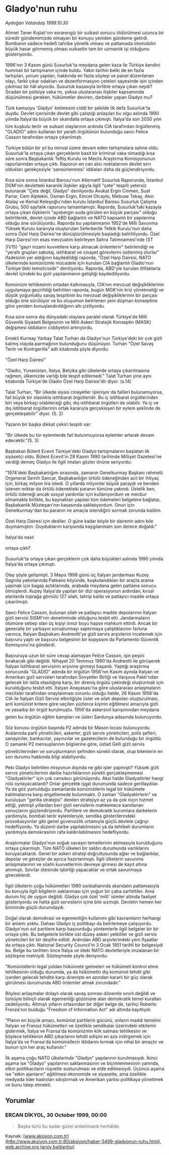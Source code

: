 # Gladyo'nun ruhu

*Aydoğan Vatandaş 1999.10.30*

<div class="news-detail-text-todays">
 <div>
 </div>
 <div>
 </div>
 <div id="newsSpot">
  <font class="detail-spot">
   Ahmet Taner Kışlalı'nın esrarengiz bir suikast sonucu öldürülmesi uzunca bir süredir gündemimizde olmayan bir konuyu yeniden gündeme getirdi.
  </font>
 </div>
 <div id="newsText">
  <font class="detail-text">
   Bombanın sadece hedefi tahribe yönelik olması ve patlamada otomobilin büyük hasar görmemiş olması suikastin tam bir uzmanlık işi olduğunu gösteriyordu.
   <br/>
   <br/>
   1996'nın 3 Kasım günü Susurluk'ta meydana gelen kaza ile Türkiye kendini hummalı bir tartışmanın içinde buldu. Yakın tarihin belki de en fazla tartışılan, yorum yapılan, hakkında en fazla söyleşi ve panel düzenlenen olayı, farklı çıkar odakları ve dezenformasyon çeteleri sayesinde işin içinden çıkılmaz bir hâl alıyordu. Susurluk kazasıyla birlikte ortaya çıkan neydi? Sıradan bir polisiye vaka mı, yoksa uluslararası ilişkiler kapsamında düşünülmesi gereken, hükümetler deviren, darbeler yapan Gladyo  mu?
   <br/>
   <br/>
   Türk kamuoyu 'Gladyo' kelimesini ciddi bir şekilde ilk defa Susurluk'ta duydu. Devlet içerisinde devlet gibi çalıştığı anlaşılan bu olgu aslında 1990 yılında İtalya'da büyük bir skandalla ortaya çıkmıştı. İtalya'da son 2030 yılın tüm kuşkulu terör ve suikast olaylarının ardında CIA tarafından örgütlenmiş "GLADIO" adını kullanan bir yeraltı örgütünün bulunduğu savcı Felice Casson tarafından ortaya çıkarılmıştı.
   <br/>
   <br/>
   Türkiye bütün bir yıl bu minval üzere devam eden tartışmalara sahne oldu. Susurluk'la ortaya çıkan gerçeklerin basit bir kriminal vaka olmadığı kısa süre sonra Başbakanlık Teftiş Kurulu ve Meclis Araştırma Komisyonunun raporlarından ortaya çıktı. Raporun en can alıcı noktalarının devlet sırrı oldukları gerekçesiyle 'sansürlenmesi' iddiaları daha da güçlendiriyordu.
   <br/>
   <br/>
   Kısa süre sonra İstanbul Barosu'nun Alternatif Susurluk Raporunda, İstanbul DGM'nin devletteki karanlık ilişkiler ağıyla ilgili "çete" tespiti yetersiz bulunarak "Çete değil, Gladyo" deniliyordu Avukat Ergin Cinmen, Suat Parlar, Cem Alptekin, Osman Ergin, Emcet Olcayto, Mebuse Tekay, Akın Atalay ve Kemal Keleşoğlu'ndan kurulu İstanbul Barosu Susurluk Çalışma Grubu, 500 sayfalık raporunu tamamlamıştı. Raporda, Susurluk'taki kazayla ortaya çıkan ilişkilerin "aysbergin suda görülen en küçük parçası" olduğu belirtilerek, devlet içinde ABD bağlantılı ve NATO kapsamlı bir yapılanma olduğu öne sürülüyordu. Raporda bu yapılanmanın 1952'de Milli Savunma Yüksek Kurulu kararıyla oluşturulan Seferberlik Tetkik Kurulu'nun daha sonra Özel Harp Dairesi'ne dönüştürülmesiyle başladığı belirtiliyordu. Özel Harp Dairesi'nin esas mevzuatını belirleyen Sahra Talimnamesi'nde (ST 31/15) "gayri nizami kuvvetlere karşı alınacak önlemlerin" belirlendiği ve "yeraltı grupları sabotaj, istihbarat ve cinayet görevlerini üstlenmiş olurlar" ifadesinin yer aldığının kaydedildiği raporda, "Özel Harp Dairesi, NATO ülkelerinde komünizmle mücadele için kurulan CIA bağlantılı Gladio'nun Türkiye'deki temsilcisidir" deniliyordu. Raporda, ABD'yle kurulan ittifaklarla devlet içindeki bu gizli yapılanmanın geliştiği kaydediliyordu.
   <br/>
   <br/>
   Komünizm tehlikesinin ortadan kalkmasıyla, CIA'nın mevzuat değişikliklerinin uygulamaya geçirildiği belirtilen raporda, bugün MGK'nin kriz yönetmeliği ve düşük yoğunluklu savaş tespitinin bu mevzuat değişikliklerinin bir parçası olduğu öne sürülüyor ve bu oluşumun belirlenen yeni düşman konseptine göre yeniden konuşlandırıldığının altı çiziliyordu.
   <br/>
   <br/>
   Kısa süre sonra dış dünyadaki olaylara paralel olarak Türkiye'de Milli Güvenlik Siyaseti Belgesinin ve Milli Askeri Stratejik Konseptin (MASK) değişmesi iddiaların ciddiyetini artırıyordu.
   <br/>
   <br/>
   Emekli Kurmay Yarbay Talat Turhan da Gladyo'nun Türkiye'deki bir çok gizli kalmış olayda parmağının bulunduğunu düşünüyor. Turhan "Özel Savaş Terör ve Kontrgerilla" adlı kitabında şöyle diyordu:
   <br/>
   <br/>
   "Özel Harp Dairesi"
   <br/>
   <br/>
   "Gladio, Yunanistan, İtalya, Belçika gibi ülkelerde ortaya çıkarılmasına rağmen, ülkemizde varlığı bile tespit edilemedi." Talat Turhan yine aynı kitabında Türkiye'de Gladio Özel Harp Dairesi'dir diyor. (s.14)
   <br/>
   <br/>
   Talat Turhan, "Bir ülkede siyasi cinayetler işleniyor da failleri bulunamıyorsa, fail büyük bir olasılıkla istihbarat örgütleridir. Bu iç istihbarat örgütlerinden biri veya birkaçı olabileceği gibi, dış istihbarat örgütleri de olabilir. Ya iç ve dış istihbarat örgütlerinin ortak kararıyla gerçekleşen bir eylem şeklinde de gerçekleşebilir" diyor. (S. 2)
   <br/>
   <br/>
   Yazarın bir başka dikkat çekici tespiti var:
   <br/>
   <br/>
   "Bir ülkede bu tür eylemlerde fail bulunmuyorsa eylemler artarak devam edecektir."(S. 3)
   <br/>
   <br/>
   Başbakan Bülent Ecevit Türkiye'deki Gladyo tartışmalarını başlatan ilk siyasetçi oldu. Bülent Ecevit'in 28 Kasım 1990 tarihinde Milliyet Gazetesi'ne verdiği demeç Gladyo ile ilgili imaları gözler önüne seriyordu:
   <br/>
   <br/>
   "1974'deki Başbakanlığım sırasında, zamanın Genelkurmay Başkanı rahmetli Orgeneral Semih Sancar, Başbakanlığın örtülü ödeneğinden acil bir ihtiyaç için, birkaç milyon lira istedi. O yıllarda milyonlar büyük paraydı ve benden istenen miktar da örtülü ödenekteki paranın tümüne yakındı. Üstelik ben, örtülü ödeneği ancak sosyal yardımlar için kullanıyordum ve mecbur olmamakla birlikte, bu kaynaktan yapılan tüm ödemeleri belgelere bağlatıp, Başbakanlık Müsteşarı'nın kasasında saklatıyordum. Onun için Genelkurmay'dan bu paranın ne amaçla istendiğini sormak zorunda kaldım.
   <br/>
   <br/>
   Özel Harp Dairesi için dediler. O güne kadar böyle bir dairenin adını bile duymamıştım. Duyduklarım karşısında kaygılanmam son derece doğaldı."
   <br/>
   <br/>
   İtalya'da nasıl
   <br/>
   <br/>
   ortaya çıktı?
   <br/>
   <br/>
   Susurluk'ta ortaya çıkan gerçeklerin çok daha büyükleri aslında 1990 yılında İtalya'da ortaya çıkmıştı.
   <br/>
   <br/>
   Olay şöyle gelişmişti. 3 Mayıs 1998 günü üç İtalyan jandarması Kuzey Sagrola yakınlarında Pateano köyünde, kuşkulandıkları bir araçta arama yapmak için bagajı açtıklarında, arabada meydana gelen patlama sonucu ölmüşlerdi. Kuzey İtalya'da yapılan bir dizi operasyonun ardından, kırsal alanlarda toprağa gömülü 127 silah, tahrip kalıbı ve patlayıcı madde ortaya çıkarılmıştı.
   <br/>
   <br/>
   Savcı Felice Casson, bulunan silah ve patlayıcı madde depolarının İtalyan gizli servisi SISMI'nin denetiminde olduğunu tesbit etti. Jandarmaların ölümüne sebep olan üç kişiyi ömür boyu hapse mahkum ettirdi. Ancak bir generalle bir yarbayın soruşturmayı saptırmaya çalıştıklarının farkına varınca, İtalyan Başbakanı Andreotti'ye gizli servis arşivlerini incelemek için başvuru yaptı ve başvuru belgesinin bir kopyasını da Parlamento Güvenlik Komisyonu'na gönderdi.
   <br/>
   <br/>
   Başvuruya uzun bir süre cevap alamayan Felice Casson, işin peşini bırakacak gibi değildi. Nihayet 20 Temmuz 1990'da Andreotti ile görüşerek İtalyan İstihbarat servisinin arşivine girmeyi başardı. Yaptığı araştırma sonucunda "GLADIO" adında bir örgütün 1956'nın Kasım ayında İtalyan ve Amerikan gizli servisleri tarafından Sovyetler Birliği ve Varşova Paktı'ndan gelecek bir istila olasılığına karşı, bir direniş örgütü çekirdeği oluşturmak için kurulduğunu tesbit etti. İtalyan Anayasası'na göre uluslararası anlaşmaların meclisler tarafından onaylanması zorunlu olduğu halde, 26 Kasım 1956'da CIA ile İtalyan Gizli Servisi elbirliğiyle üsler ve silah depoları oluşturulması, anti komünist kritere göre seçilen yüzlerce kişinin eğitilmesi amacıyla gizli ve yasadışı bir örgüt kurulmuştu. 1956'da askersivil karışımından meydana gelen bu örgütün eğitim kampları ve üsleri Sardunya adasında bulunuyordu.
   <br/>
   <br/>
   Söz konusu örgütün başında P2 adında bir Mason locası bulunuyordu. Aralarında parti yöneticileri, askerler, gizli servis yöneticileri, polis şefleri, sanayiciler, bankacılar, yayıncılar ve gazetecilerin de bulunduğu bir örgüttü. O zamanki P2 mensuplarının bilgilerine göre, üstad Gelli gizli servis yöneticilerinden ve soruşturmanın şefinden sürekli olarak, olup bitenlerin en son durumu hakkında bilgi alabiliyordu.
   <br/>
   <br/>
   Peki Gladyo belirtilen misyonun dışında ne gibi işler yapmıştı? Yüksek gizli servis yöneticilerinin darbe hazırlıklarının sürekli gerçekleşmemesi "Gladyatörler" için çok cansıkıcı görünüyordu. Aksi halde Gladyatörler hangi rolü oynayacaklardı? Onlar gerçekte işgal durumunda sadece gerillaydılar. Ya da göz yumulduğu zamanlarda komünistlerin legal bir hükümete katılmalarına karşı engellemede bulunmaktı. O zaman "Gladyatörlerin" ve kuruluşun "gerilla stratejisi" denilen stratejiye az ya da çok niçin hizmet ettiği, yetmişli yıllardan beri gizli servislerin mahkemece kanıtlanan sonuçlarını güçlendiriyordu. Partilere ve demokratik kurumlara darbelerin yardımıyla, bombalı terör eylemleriyle, sendika gösterilerindeki provokasyonlar gibi genel güvensizlik ortamıyla güçlü devlete çağrıyı hedefliyordu. Ya düzenli darbe yapılabilmesini ya da tehlikeli durumların yardımıyla demokrasinin rafa kaldırılabilmesini hedefliyordu.
   <br/>
   <br/>
   Araştırmalar Gladyo'nun soğuk savaşın temellerinin atılmasıyla kurulduğunu ortaya çıkarmıştı. Tüm NATO ülkeleri bir saldırı durumunda varlıklarını koruyacaklardı. Genel bir askeri strateji doğrultusunda ağlar ve bağlantılar, depolar ve gereçler de ayrıca hazırlanmıştı. İlgili ülkelerin savunma anlaşmalarının ve silahlı kuvvetlerinin devreye girmesi de kayıt altına alınmıştı. Sınırlar ötesinde işbirliği yapacaklar ve ortak savunmaya gireceklerdi.
   <br/>
   <br/>
   İlgili ülkelerin çoğu hükümetleri 1990 sonbaharında skandalın patlamasıyla bu konuyla ilgili bilgilerin saklanması için yoğun bir çaba sarfettiler. Ama durum hiç de uygun değildi. Gladyo çok özel 'milli' isimler altında faaliyet gösteriyordu ve hatta gizli servislerin içine bile sızmıştı. Devletin hemen her biriminde güçlü durumdaydı.
   <br/>
   <br/>
   Doğal olarak demokrasi ve egemenliğin kullanımı gibi kavramların herhangi bir anlamı yoktu. Dahası Gladyo iç politikayı da belirlemeye çalışıyordu. Gladyo'nun sol partilere karşı başvurduğu yöntemlerle ilgili belgeler bir bir ortaya çıktı. Bu belgelerle birlikte üst düzey askeri yetkililer ve gizli servis yöneticileri bir bir deşifre edildi. Ardından ABD arşivlerindeki yeni ifşaatlar da ortaya çıktı. National Security Council'in 3 Ocak 1951 tarihli bir belgesiydi bu. Belge bu tarihten önce İtalya ve öteki NATO devletleriyle imzalanan bir sözleşme metniydi. Sözleşmede şöyle deniyordu:
   <br/>
   <br/>
   "Komünistlerin legal yoldan hükümete gelmeleri ve hükümeti kontrol etme tehlikesinin olduğu durumda, ya da hükümetin dış komünist tehdit gibi içerden gelecek tehdite karşı direnişte en azından kararlı bir güç olarak görülmesi durumunda ABD önlemler almak zorundadır."
   <br/>
   <br/>
   Böylesi anlaşmalar dolaylı olarak savaş sonrası dönemle sınırlı değildi ve tümüyle bilinçli olarak egemenliği gözönüne alan demokratik temel kuralları zedeliyordu. Altmışlı yılların ortasından bir diğer belge de, tarihçi Roberto Frenza'nın bulduğu "Freedom of  Information Act" adı altında kayıtlıydı:
   <br/>
   <br/>
   "Planın en büyük amacı, komünist partilerin gücünü, onların maddi temelini İtalyan ve Fransız hükümetleri ve özellikle sendikalar üzerindeki etkilerini gidermek, İtalya ve Fransa'da komünizmin kök salması tehlikesini ve böylece tehlikenin ABD çıkarlarını tehdit edişini en aza indirgemek için İtalya'da ve Fransa'da komünistlerin iktidarını kırmak için nihai bir amaçtır ve bunun için her araç kullanılır."
   <br/>
   <br/>
   İlk aşama çoğu NATO ülkelerinde "Gladyo" yapılarının kurulmasıydı. İkinci aşama ise "Gladyo" yapılarının saklanmasının ve biçimlenmesinin yanında, etkin politikacıların rüşvetle susturulması ve elde edilmesiydi. Üçüncü aşama ise "etkin ajanların" eğitilmesi ekonomide ve siyasette, ama özellikle medyada lider kadroları sıkıştırmak ve Amerikan yanlısı politikaya yöneltmek ve bunu talep etmekti.
   <br/>
  </font>
 </div>
 <div>
 </div>
 <div>
 </div>
</div>


## Yorumlar

### ERCAN DİKYOL, 30 October 1999, 00:00
> Başka türlü bu kadar güzel anlatılmazdı herhâlde.

Kaynak: [www.aksiyon.com.tr](http://www.aksiyon.com.tr:80/aksiyon/haber-5499-gladyonun-ruhu.html), [web.archive.org (arşiv bağlantısı)](http://web.archive.org/web/20131101085301/http://www.aksiyon.com.tr:80/aksiyon/haber-5499-gladyonun-ruhu.html)
